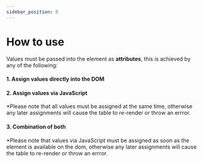 ```yaml
---
sidebar_position: 0
---
```


# How to use

<!-- Let's discover **Docusaurus in less than 5 minutes**. -->

<!-- Get started by **creating a new site**. -->

Values must be passed into the element as **attributes**, this is achieved by any of the following:

#### 1. Assign values directly into the DOM

#### 2. Assign values via JavaScript

\*Please note that all values must be assigned at the same time, otherwise any later assignments will cause the table to re-render or throw an errror.

#### 3. Combination of both

\*Please note that values via JavaScript must be assigned as soon as the element is available on the dom, otherwise any later assignments will cause the table
to re-render or throw an errror.

<!-- Or **try Docusaurus immediately** with **[docusaurus.new](https://docusaurus.new)**. -->

<!-- ### What you'll need

- [Node.js](https://nodejs.org/en/download/) version 16.14 or above:
  - When installing Node.js, you are recommended to check all checkboxes related to dependencies.

## Generate a new site

Generate a new Docusaurus site using the **classic template**.

The classic template will automatically be added to your project after you run the command:

```bash
npm init docusaurus@latest my-website classic
```

You can type this command into Command Prompt, Powershell, Terminal, or any other integrated terminal of your code editor.

The command also installs all necessary dependencies you need to run Docusaurus.

## Start your site

Run the development server:

```bash
cd my-website
npm run start
```

The `cd` command changes the directory you're working with. In order to work with your newly created Docusaurus site, you'll need to navigate the terminal there.

The `npm run start` command builds your website locally and serves it through a development server, ready for you to view at http://localhost:3000/.

Open `docs/API/how-to-use.md` (this page) and edit some lines: the site **reloads automatically** and displays your changes. -->
